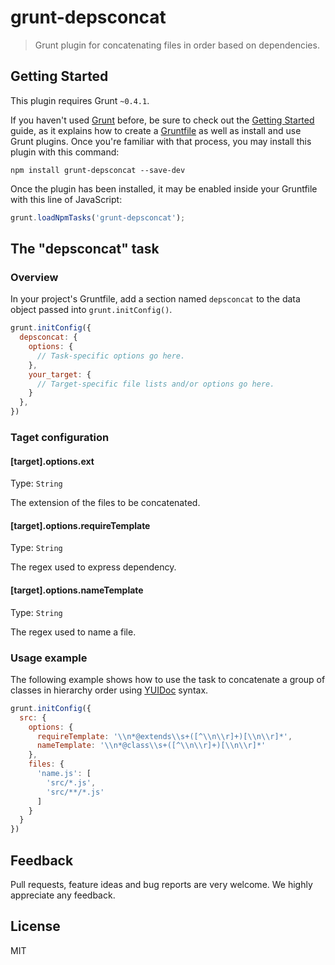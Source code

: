 # grunt-depsconcat
> Grunt plugin for concatenating files in order based on dependencies.

## Getting Started
This plugin requires Grunt `~0.4.1`.

If you haven't used [Grunt](http://gruntjs.com/) before, be sure to check out the [Getting Started](http://gruntjs.com/getting-started) guide, as it explains how to create a [Gruntfile](http://gruntjs.com/sample-gruntfile) as well as install and use Grunt plugins. Once you're familiar with that process, you may install this plugin with this command:

```shell
npm install grunt-depsconcat --save-dev
```

Once the plugin has been installed, it may be enabled inside your Gruntfile with this line of JavaScript:

```js
grunt.loadNpmTasks('grunt-depsconcat');
```

## The "depsconcat" task
### Overview
In your project's Gruntfile, add a section named `depsconcat` to the data object passed into `grunt.initConfig()`.

```js
grunt.initConfig({
  depsconcat: {
    options: {
      // Task-specific options go here.
    },
    your_target: {
      // Target-specific file lists and/or options go here.
    }
  },
})
```

### Taget configuration

#### [target].options.ext
Type: `String`

The extension of the files to be concatenated.

#### [target].options.requireTemplate
Type: `String`

The regex used to express dependency.

#### [target].options.nameTemplate
Type: `String`

The regex used to name a file.

### Usage example
The following example shows how to use the task to concatenate a group of classes in hierarchy order using [YUIDoc](http://yui.github.io/yuidoc/) syntax.

```js
grunt.initConfig({
  src: {
    options: {
      requireTemplate: '\\n*@extends\\s+([^\\n\\r]+)[\\n\\r]*',
      nameTemplate: '\\n*@class\\s+([^\\n\\r]+)[\\n\\r]*'
    },
    files: {
      'name.js': [
        'src/*.js',
        'src/**/*.js'
      ]
    }
  }
})
```
## Feedback

Pull requests, feature ideas and bug reports are very welcome. We highly appreciate any feedback.

## License

MIT

